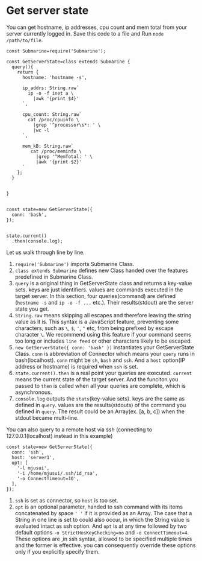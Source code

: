 
# Get server state

You can get hostname, ip addresses, cpu count and mem total from your server currently logged in. Save this code to a file and Run `node /path/to/file`.

```
const Submarine=require('Submarine');

const GetServerState=class extends Submarine {
  query(){
    return {
      hostname: 'hostname -s',

      ip_addrs: String.raw`
        ip -o -f inet a \
          |awk '{print $4}'
      `,

      cpu_count: String.raw`
        cat /proc/cpuinfo \
          |grep '^processor\s*: ' \
          |wc -l
      `,

      mem_kB: String.raw`
         cat /proc/meminfo \
           |grep '^MemTotal: ' \
           |awk '{print $2}'
      `
    };
  }


}


const state=new GetServerState({
  conn: 'bash',
});


state.current()
  .then(console.log);
```

Let us walk through line by line.  
1. `require('Submarine')` imports Submarine Class.
2. `class extends Submarine` defines new Class handed over the features predefined in Submarine Class.
3. `query` is a original thing in GetServerState class and returns a key-value sets. keys are just identifiers. values are commands executed in the target server. In this section, four queries(command) are defined (`hostname -s` and `ip -o -f ...` etc.). Their results(stdout) are the server state you get.
4. `String.raw` means skipping all escapes and therefore leaving the string value as it is. This syntax is a JavaScript feature, preventing some characters, such as `\`, `$`, `'`, `"` etc, from being prefixed by escape character `\`. We recommend using this feature if your command seems too long or includes `line feed` or other characters likely to be escaped.
5. `new GetServerState({ conn: 'bash' })` instantiates your GetServerState Class. `conn` is abbreviation of Connector which means your `query` runs in bash(localhost). `conn` might be `sh`, `bash` and `ssh`. And a `host` option(IP address or hostname) is required when `ssh` is set.
6. `state.current().then` is a real point your queries are executed. `current` means the current state of the target server. And the funciton you passed to `then` is called when all your queries are complete, which is asynchronous.
7. `console.log` outputs the `stats`(key-value sets). keys are the same as defined in `query`. values are the results(stdouts) of the command you defined in `query`. The result could be an Array(ex. [a, b, c]) when the stdout became multi-line.

You can also query to a remote host via ssh (connecting to 127.0.0.1(localhost) instead in this example)

```
const state=new GetServerState({
  conn: 'ssh',
  host: 'server1',
  opt: [
    '-l mjusui',
    '-i /home/mjusui/.ssh/id_rsa',
    '-o ConnectTimeout=10',
  ],
});
```

1. `ssh` is set as connector, so `host` is too set.
2. `opt` is an optional parameter, handed to ssh command with its items concatenated by space `' '` if it is provided as an Array. The case that a String in one line is set to could also occur, in which the String value is evaluated intact as ssh option. And `opt` is at any time followed by two default options `-o StrictHosKeyChecking=no` and `-o ConnectTimeout=4`. These options are ,in ssh syntax, allowed to be specified multiple times and the former is effective. you can consequently override these options only if you explicitly specify them.

